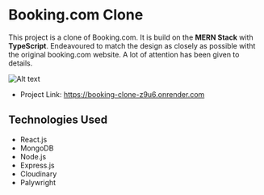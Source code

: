 # Booking.com Clone

This project is a clone of Booking.com. It is build on the **MERN Stack** with **TypeScript**. Endeavoured to match the design as closely as possible witht the original booking.com website. A lot of attention has been given to details.

![Alt text](src/assets/welcome.png "Booking.com Clone - Welcome Page")

- Project Link: https://booking-clone-z9u6.onrender.com

## Technologies Used

- React.js
- MongoDB
- Node.js
- Express.js
- Cloudinary
- Palywright
